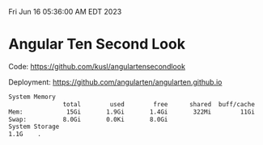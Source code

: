 Fri Jun 16 05:36:00 AM EDT 2023

# Angular Ten Second Look

Code: https://github.com/kusl/angulartensecondlook

Deployment: https://github.com/angularten/angularten.github.io

```bash
System Memory
               total        used        free      shared  buff/cache   available
Mem:            15Gi       1.9Gi       1.4Gi       322Mi        11Gi        12Gi
Swap:          8.0Gi       0.0Ki       8.0Gi
System Storage
1.1G	.
```
